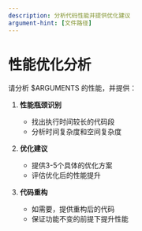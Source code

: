 ```yaml
---
description: 分析代码性能并提供优化建议
argument-hint: [文件路径]
---
```


# 性能优化分析

请分析 $ARGUMENTS 的性能，并提供：

1. **性能瓶颈识别**
   - 找出执行时间较长的代码段
   - 分析时间复杂度和空间复杂度

2. **优化建议**
   - 提供3-5个具体的优化方案
   - 评估优化后的性能提升

3. **代码重构**
   - 如需要，提供重构后的代码
   - 保证功能不变的前提下提升性能